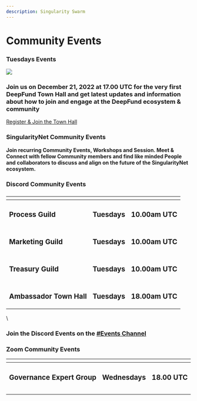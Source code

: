 ```yaml
---
description: Singularity Swarm
---
```


# Community Events

### Tuesdays  Events

![](https://singularityswarm.io/wp-content/uploads/2022/12/DFTH1.png)

### Join us on December 21, 2022 at 17.00 UTC for the very first DeepFund Town Hall and get latest updates and information about how to join and engage at the DeepFund ecosystem & community

[Register & Join the Town Hall](https://tinyurl.com/DeepFund-Town-Hall)

### SingularityNet Community Events

**Join recurring Community Events, Workshops and Session. Meet & Connect with fellow Community members and find like minded People and collaborators to discuss and align on the future of the SingularityNet ecosystem.**

### Discord Community Events

###

<table data-view="cards"><thead><tr><th></th><th></th><th></th></tr></thead><tbody><tr><td><h3>Process Guild</h3></td><td><h3>Tuesdays</h3></td><td><h3> 10.00am UTC</h3></td></tr><tr><td><h3>Marketing Guild </h3></td><td><h3>Tuesdays</h3></td><td><h3>10.00am UTC</h3></td></tr><tr><td><h3>Treasury Guild </h3></td><td><h3>Tuesdays</h3></td><td><h3>10.00am UTC</h3></td></tr><tr><td><h3>Ambassador Town Hall </h3></td><td><h3>Tuesdays </h3></td><td><h3>18.00am UTC</h3></td></tr></tbody></table>

\


### Join the Discord Events on the [#Events Channel](https://discord.gg/TFsB2GSh5n)

### Zoom Community Events

<table data-view="cards"><thead><tr><th></th><th></th><th></th></tr></thead><tbody><tr><td><h3>Governance Expert Group</h3></td><td><h3>Wednesdays</h3></td><td><h3>18.00 UTC</h3></td></tr><tr><td></td><td></td><td></td></tr><tr><td></td><td></td><td></td></tr></tbody></table>
